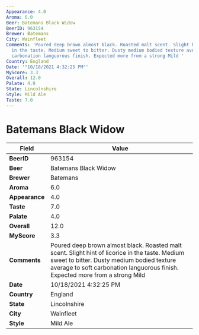 ```yaml
---
Appearance: 4.0
Aroma: 6.0
Beer: Batemans Black Widow
BeerID: 963154
Brewer: Batemans
City: Wainfleet
Comments: 'Poured deep brown almost black. Roasted malt scent. Slight hint of licorice
  in the taste. Medium sweet to bitter. Dusty medium bodied texture average to soft
  carbonation languorous finish. Expected more from a strong Mild '
Country: England
Date: '"10/18/2021 4:32:25 PM"'
MyScore: 3.3
Overall: 12.0
Palate: 4.0
State: Lincolnshire
Style: Mild Ale
Taste: 7.0
---
```


# Batemans Black Widow

| Field         | Value |
|---------------|-------|
| **BeerID** | 963154 |
| **Beer** | Batemans Black Widow |
| **Brewer** | Batemans |
| **Aroma** | 6.0 |
| **Appearance** | 4.0 |
| **Taste** | 7.0 |
| **Palate** | 4.0 |
| **Overall** | 12.0 |
| **MyScore** | 3.3 |
| **Comments** | Poured deep brown almost black. Roasted malt scent. Slight hint of licorice in the taste. Medium sweet to bitter. Dusty medium bodied texture average to soft carbonation languorous finish. Expected more from a strong Mild  |
| **Date** | 10/18/2021 4:32:25 PM |
| **Country** | England |
| **State** | Lincolnshire |
| **City** | Wainfleet |
| **Style** | Mild Ale |
